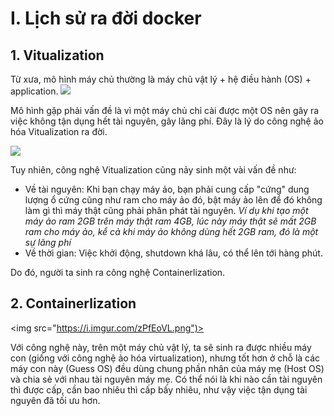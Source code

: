 # I. Lịch sử ra đời docker
## 1. Vitualization
 Từ xưa, mô hình máy chủ thường là máy chủ vật lý + hệ điều hành (OS) + application.
 <img src ="https://i.imgur.com/OCNuS4g.png">

 Mô hình gặp phải vấn đề là vì một máy chủ chỉ cài được một OS nên gây ra việc không tận dụng hết tài nguyên, gây lãng phí. Đây là lý do công nghệ ảo hóa Vitualization ra đời.
 
 <img src = "https://i.imgur.com/73esvQW.png">

 Tuy nhiên, công nghệ Vitualization cũng nảy sinh một vài vấn đề như:
 - Về tài nguyên: Khi bạn chạy máy ảo, bạn phải cung cấp "cứng" dung lượng ổ cứng cũng như ram cho máy ảo đó, bật máy ảo lên để đó không làm gì thì máy thật cũng phải phân phát tài nguyên. 
 *Ví dụ khi tạo một máy ảo ram 2GB trên máy thật ram 4GB, lúc này máy thật sẽ mất 2GB ram cho máy ảo, kể cả khi máy ảo không dùng hết 2GB ram, đó là một sự lãng phí*
 - Về thời gian: Việc khởi động, shutdown khá lâu, có thể lên tới hàng phút.
 
 Do đó, người ta sinh ra công nghệ Containerlization.
 
 ## 2. Containerlization

 <img src="https://i.imgur.com/zPfEoVL.png")>
 
  Với công nghệ này, trên một máy chủ vật lý, ta sẽ sinh ra được nhiều máy con (giống với công nghệ ảo hóa virtualization), nhưng tốt hơn ở chỗ là các máy con này (Guess OS) đều dùng chung phần nhân của máy mẹ (Host OS) và chia sẻ với nhau tài nguyên máy mẹ. Có thể nói là khi nào cần tài nguyên thì được cấp, cần bao nhiêu thì cấp bấy nhiêu, như vậy việc tận dụng tài nguyên đã tối ưu hơn.
 